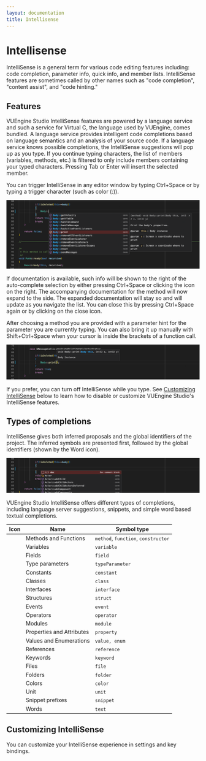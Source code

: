 ```yaml
---
layout: documentation
title: Intellisense
---
```


# Intellisense

IntelliSense is a general term for various code editing features including: code completion, parameter info, quick info, and member lists. IntelliSense features are sometimes called by other names such as "code completion", "content assist", and "code hinting."

## Features

VUEngine Studio IntelliSense features are powered by a language service and such a service for Virtual C, the language used by VUEngine, comes bundled. A language service provides intelligent code completions based on language semantics and an analysis of your source code. If a language service knows possible completions, the IntelliSense suggestions will pop up as you type. If you continue typing characters, the list of members (variables, methods, etc.) is filtered to only include members containing your typed characters. Pressing Tab or Enter will insert the selected member.

You can trigger IntelliSense in any editor window by typing <span class="keys" data-osx="⌃Space">Ctrl+Space</span> or by typing a trigger character (such as color (:)).

<a href="/documentation/images/basics/intellisense/method-auto-completion.png"><img src="/documentation/images/basics/intellisense/method-auto-completion.png"/></a>

If documentation is available, such info will be shown to the right of the auto-complete selection by either pressing <span class="keys" data-osx="⌃Space">Ctrl+Space</span> or clicking the <i class="codicon codicon-chevron-right"></i> icon on the right. The accompanying documentation for the method will now expand to the side. The expanded documentation will stay so and will update as you navigate the list. You can close this by pressing <span class="keys" data-osx="⌃Space">Ctrl+Space</span> again or by clicking on the close icon.

After choosing a method you are provided with a parameter hint for the parameter you are currently typing. You can also bring it up manually with <span class="keys" data-osx="⇧⌘Space">Shift+Ctrl+Space</span> when your cursor is inside the brackets of a function call.

<a href="/documentation/images/basics/intellisense/method-parameters-hint.png"><img src="/documentation/images/basics/intellisense/method-parameters-hint.png"/></a>

If you prefer, you can turn off IntelliSense while you type. See <a href="#customizing-intelliSense">Customizing IntelliSense</a> below to learn how to disable or customize VUEngine Studio's IntelliSense features.

## Types of completions

IntelliSense gives both inferred proposals and the global identifiers of the project. The inferred symbols are presented first, followed by the global identifiers (shown by the Word icon).

<a href="/documentation/images/basics/intellisense/auto-completion-types.png"><img src="/documentation/images/basics/intellisense/auto-completion-types.png"/></a>

VUEngine Studio IntelliSense offers different types of completions, including language server suggestions, snippets, and simple word based textual completions.

<table class="table">
  <thead>
    <tr>
      <th scope="col">Icon</th>
      <th scope="col">Name</th>
      <th scope="col">Symbol type</th>
    </tr>
  </thead>
  <tbody>
    <tr>
        <td><i class="codicon codicon-symbol-method"></i></td>
        <td>Methods and Functions</td>
        <td><code>method</code>, <code>function</code>, <code>constructor</code></td>
    </tr>
    <tr>
        <td><i class="codicon codicon-symbol-variable"></i></td>
        <td>Variables</td>
        <td><code>variable</code></td>
    </tr>
    <tr>
        <td><i class="codicon codicon-symbol-field"></i></td>
        <td>Fields</td>
        <td><code>field</code></td>
    </tr>
    <tr>
        <td><i class="codicon codicon-symbol-parameter"></i></td>
        <td>Type parameters</td>
        <td><code>typeParameter</code></td>
    </tr>
    <tr>
        <td><i class="codicon codicon-symbol-constant"></i></td>
        <td>Constants</td>
        <td><code>constant</code></td>
    </tr>
    <tr>
        <td><i class="codicon codicon-symbol-class"></i></td>
        <td>Classes</td>
        <td><code>class</code></td>
    </tr>
    <tr>
        <td><i class="codicon codicon-symbol-interface"></i></td>
        <td>Interfaces</td>
        <td><code>interface</code></td>
    </tr>
    <tr>
        <td><i class="codicon codicon-symbol-structure"></i></td>
        <td>Structures</td>
        <td><code>struct</code></td>
    </tr>
    <tr>
        <td><i class="codicon codicon-symbol-event"></i></td>
        <td>Events</td>
        <td><code>event</code></td>
    </tr>
    <tr>
        <td><i class="codicon codicon-symbol-operator"></i></td>
        <td> Operators</td>
        <td><code>operator</code></td>
    </tr>
    <tr>
        <td><i class="codicon codicon-symbol-module"></i></td>
        <td>Modules</td>
        <td><code>module</code></td>
    </tr>
    <tr>
        <td><i class="codicon codicon-symbol-property"></i></td>
        <td>Properties and Attributes</td>
        <td><code>property</code></td>
    </tr>
    <tr>
        <td><i class="codicon codicon-symbol-enum"></i></td>
        <td>Values and Enumerations</td>
        <td><code>value, enum</code></td>
    </tr>
    <tr>
        <td><i class="codicon codicon-symbol-reference"></i></td>
        <td>References</td>
        <td><code>reference</code></td>
    </tr>
    <tr>
        <td><i class="codicon codicon-symbol-keyword"></i></td>
        <td>Keywords</td>
        <td><code>keyword</code></td>
    </tr>
    <tr>
        <td><i class="codicon codicon-file"></i></td>
        <td>Files</td>
        <td><code>file</code></td>
    </tr>
    <tr>
        <td><i class="codicon codicon-folder"></i></td>
        <td>Folders</td>
        <td><code>folder</code></td>
    </tr>
    <tr>
        <td><i class="codicon codicon-symbol-color"></i></td>
        <td>Colors</td>
        <td><code>color</code></td>
    </tr>
    <tr>
        <td><i class="codicon codicon-symbol-unit"></i></td>
        <td>Unit</td>
        <td><code>unit</code></td>
    </tr>
    <tr>
        <td><i class="codicon codicon-symbol-snippet"></i></td>
        <td>Snippet prefixes</td>
        <td><code>snippet</code></td>
    </tr>
    <tr>
        <td><i class="codicon codicon-symbol-string"></i></td>
        <td>Words</td>
        <td><code>text</code></td>
    </tr>
  </tbody>
</table>

## Customizing IntelliSense

You can customize your IntelliSense experience in settings and key bindings.

